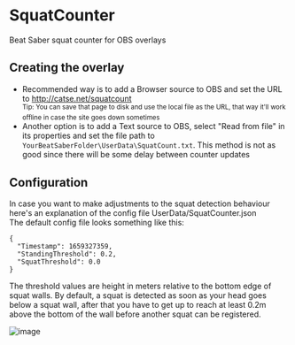 # SquatCounter
Beat Saber squat counter for OBS overlays

## Creating the overlay
- Recommended way is to add a Browser source to OBS and set the URL to http://catse.net/squatcount  
<sup>Tip: You can save that page to disk and use the local file as the URL, that way it'll work offline in case the site goes down sometimes</sup>
- Another option is to add a Text source to OBS, select "Read from file" in its properties and set the file path to `YourBeatSaberFolder\UserData\SquatCount.txt`. This method is not as good since there will be some delay between counter updates
## Configuration
In case you want to make adjustments to the squat detection behaviour here's an explanation of the config file UserData/SquatCounter.json  
The default config file looks something like this:  
```
{  
  "Timestamp": 1659327359,  
  "StandingThreshold": 0.2,  
  "SquatThreshold": 0.0  
}
```
The threshold values are height in meters relative to the bottom edge of squat walls. By default, a squat is detected as soon as your head goes below a squat wall, after that you have to get up to reach at least 0.2m above the bottom of the wall before another squat can be registered.

![image](https://user-images.githubusercontent.com/45233053/182373884-e1408ba8-2c10-43b9-b991-49c32bbf11eb.png)
